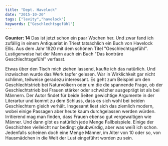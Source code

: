 ```yaml
---
title: "Dept. Havelock"
date: "2015-10-20"
tags: ["levity","havelock"]
keywords: ["Geschlechtsgefühl"]
---
```

**Counter: 14**
Das ist jetzt schon ein paar Wochen her. Und zwar fand ich zufällig in einem Antiquariat in Triest tatsächlich ein Buch von Havelock Ellis. Aus dem Jahr 1920 mit dem schönen Titel "Geschlechtsgefühl". Lustigerweise hat der Mann auch ein Buch "Das konträre Geschlechtsgefühl" verfasst.

Etwas über den Tisch mich ziehen lassend, kaufte ich das natürlich. Und inzwischen wurde das Werk tapfer gelesen. War in Wirklichkeit gar nicht schlimm, teilweise geradezu interessant. Es geht zum Beispiel um den Geschlechtstrieb bei Naturvölkern oder um die die spannende Frage, ob der Geschlechtstrieb bei Frauen stärker oder schwächer ausgeprägt ist als bei Männern. Der Autor findet für beide Seiten gewichtige Argumente in der Literartur und kommt zu dem Schluss, dass es sich wohl bei beiden Geschlechtern gleich verhält. Insgesamt liest sich das ziemlich modern, wobei einige Passagen aber heute kaum durchgelassen werden würden. Irritierend mag man finden, dass Frauen ebenso gut vergewaltigen wie Männer. Und dann gibt es natürlich jede Menge Fallbeispiele. Einige der Geschichten vielleicht nur bedingt glaubwürdig, aber was weiß ich schon. Jedenfalls scheinen doch eine Menge Männer, im Alter von 10 oder so, von Hausmädchen in die Welt der Lust eingeführt worden zu sein. 